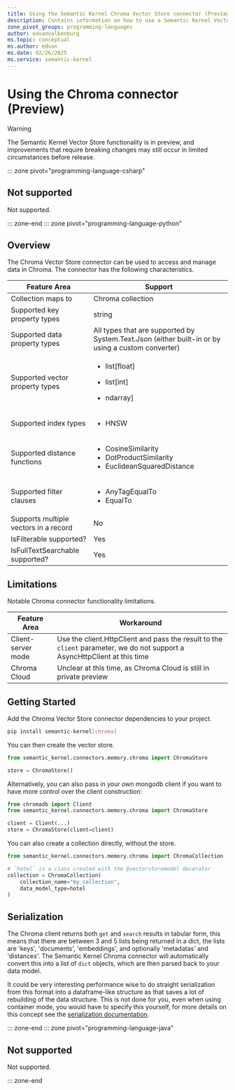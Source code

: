```yaml
---
title: Using the Semantic Kernel Chroma Vector Store connector (Preview)
description: Contains information on how to use a Semantic Kernel Vector store connector to access and manipulate data in ChromaDB.
zone_pivot_groups: programming-languages
author: eavanvalkenburg
ms.topic: conceptual
ms.author: edvan
ms.date: 02/26/2025
ms.service: semantic-kernel
---
```


# Using the Chroma connector (Preview)

> [!WARNING]
> The Semantic Kernel Vector Store functionality is in preview, and improvements that require breaking changes may still occur in limited circumstances before release.

::: zone pivot="programming-language-csharp"

## Not supported

Not supported.

::: zone-end
::: zone pivot="programming-language-python"

## Overview

The Chroma Vector Store connector can be used to access and manage data in Chroma. The connector has the
following characteristics.

| Feature Area                          | Support                                                                                           |
| ------------------------------------- | ------------------------------------------------------------------------------------------------- |
| Collection maps to                    | Chroma collection                                                                                 |
| Supported key property types          | string                                                                                            |
| Supported data property types         | All types that are supported by System.Text.Json (either built-in or by using a custom converter) |
| Supported vector property types       | <ul><li>list[float]</li></ul> <ul><li>list[int]</li></ul><ul><li>ndarray]</li></ul>               |
| Supported index types                 | <ul><li>HNSW</li></ul>                                                                            |
| Supported distance functions          | <ul><li>CosineSimilarity</li><li>DotProductSimilarity</li><li>EuclideanSquaredDistance</li></ul>  |
| Supported filter clauses              | <ul><li>AnyTagEqualTo</li><li>EqualTo</li></ul>                                                   |
| Supports multiple vectors in a record | No                                                                                                |
| IsFilterable supported?               | Yes                                                                                               |
| IsFullTextSearchable supported?       | Yes                                                                                               |

## Limitations

Notable Chroma connector functionality limitations.

| Feature Area       | Workaround                                                                                                                |
| ------------------ | ------------------------------------------------------------------------------------------------------------------------- |
| Client-server mode | Use the client.HttpClient and pass the result to the `client` parameter, we do not support a AsyncHttpClient at this time |
| Chroma Cloud       | Unclear at this time, as Chroma Cloud is still in private preview                                                         |

## Getting Started

Add the Chroma Vector Store connector dependencies to your project.

```bash
pip install semantic-kernel[chroma]
```

You can then create the vector store.

```python
from semantic_kernel.connectors.memory.chroma import ChromaStore

store = ChromaStore()
```

Alternatively, you can also pass in your own mongodb client if you want to have more control over the client construction:

```python
from chromadb import Client
from semantic_kernel.connectors.memory.chroma import ChromaStore

client = Client(...)
store = ChromaStore(client=client)
```

You can also create a collection directly, without the store.

```python
from semantic_kernel.connectors.memory.chroma import ChromaCollection

# `hotel` is a class created with the @vectorstoremodel decorator
collection = ChromaCollection(
    collection_name="my_collection",
    data_model_type=hotel
)
```

## Serialization

The Chroma client returns both `get` and `search` results in tabular form, this means that there are between 3 and 5 lists being returned in a dict, the lists are 'keys', 'documents', 'embeddings', and optionally 'metadatas' and 'distances'. The Semantic Kernel Chroma connector will automatically convert this into a list of `dict` objects, which are then parsed back to your data model.

It could be very interesting performance wise to do straight serialization from this format into a dataframe-like structure as that saves a lot of rebuilding of the data structure. This is not done for you, even when using container mode, you would have to specify this yourself, for more details on this concept see the [serialization documentation](./../serialization.md).

::: zone-end
::: zone pivot="programming-language-java"

## Not supported

Not supported.

::: zone-end
